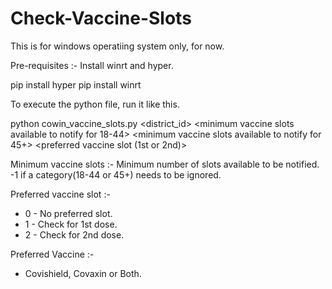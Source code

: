 # Check-Vaccine-Slots

This is for windows operatiing system only, for now.

Pre-requisites :- Install winrt and hyper.

pip install hyper
pip install winrt

To execute the python file, run it like this.

python cowin_vaccine_slots.py <date in dd-mm-yyyy format> <district_id> <frequency to check per minute> <minimum vaccine slots available to notify for 18-44> <minimum vaccine slots available to notify for 45+> <preferred vaccine slot (1st or 2nd)> <preferred vaccine>
  
Minimum vaccine slots :- Minimum number of slots available to be notified. -1 if a category(18-44 or 45+) needs to be ignored.
  
Preferred vaccine slot :- 
* 0 - No preferred slot.
* 1 - Check for 1st dose.
* 2 - Check for 2nd dose.

Preferred Vaccine :-
* Covishield, Covaxin or Both.
